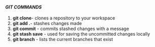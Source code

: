 #### ***GIT COMMANDS***
1. **git clone**- clones a repository to your workspace 
2. **git add .**- stashes changes made 
3. **git commit** - commits stashed changes with a message 
4. **git stash save** - used for saving the uncommitted changes locally 
5. **git branch** - lists the current branches that exist 